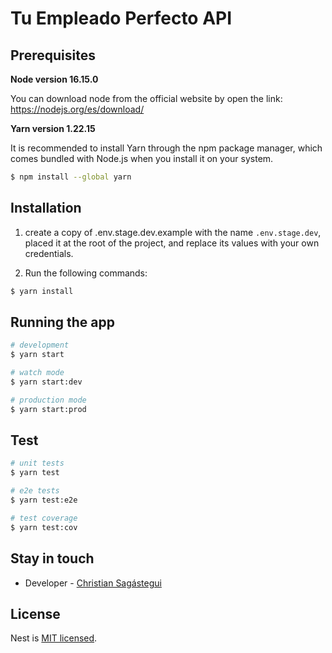 # Tu Empleado Perfecto API
## Prerequisites
**Node version 16.15.0**

You can download node from the official website by open the link: https://nodejs.org/es/download/

**Yarn version 1.22.15**

It is recommended to install Yarn through the npm package manager, which comes bundled with Node.js when you install it on your system.

```bash
$ npm install --global yarn
```
## Installation

1. create a copy of .env.stage.dev.example with the name `.env.stage.dev`, placed it at the root of the project, and replace its values with your own credentials.

2. Run the following commands:

```bash
$ yarn install
```

## Running the app

```bash
# development
$ yarn start

# watch mode
$ yarn start:dev

# production mode
$ yarn start:prod
```

## Test

```bash
# unit tests
$ yarn test

# e2e tests
$ yarn test:e2e

# test coverage
$ yarn test:cov
```
## Stay in touch

- Developer - [Christian Sagástegui](https://github.com/csagastegui59)

## License

Nest is [MIT licensed](LICENSE).
